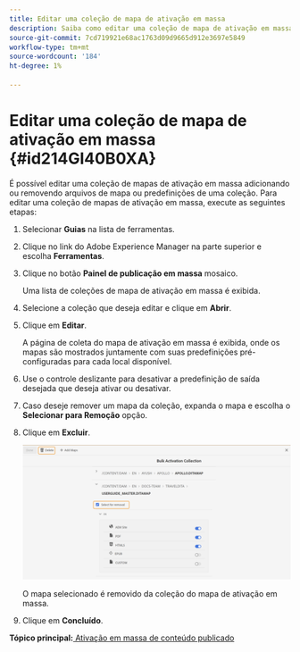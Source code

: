 ```yaml
---
title: Editar uma coleção de mapa de ativação em massa
description: Saiba como editar uma coleção de mapa de ativação em massa
source-git-commit: 7cd719921e68ac1763d09d9665d912e3697e5849
workflow-type: tm+mt
source-wordcount: '184'
ht-degree: 1%

---
```



# Editar uma coleção de mapa de ativação em massa {#id214GI40B0XA}

É possível editar uma coleção de mapas de ativação em massa adicionando ou removendo arquivos de mapa ou predefinições de uma coleção. Para editar uma coleção de mapas de ativação em massa, execute as seguintes etapas:

1. Selecionar **Guias** na lista de ferramentas.

1. Clique no link do Adobe Experience Manager na parte superior e escolha **Ferramentas**.

1. Clique no botão **Painel de publicação em massa** mosaico.

   Uma lista de coleções de mapa de ativação em massa é exibida.

1. Selecione a coleção que deseja editar e clique em **Abrir**.

1. Clique em **Editar**.

   A página de coleta do mapa de ativação em massa é exibida, onde os mapas são mostrados juntamente com suas predefinições pré-configuradas para cada local disponível.

1. Use o controle deslizante para desativar a predefinição de saída desejada que deseja ativar ou desativar.

1. Caso deseje remover um mapa da coleção, expanda o mapa e escolha o **Selecionar para Remoção** opção.

1. Clique em **Excluir**.

   ![](images/bulk-activation-delete-map.png)

   O mapa selecionado é removido da coleção do mapa de ativação em massa.

1. Clique em **Concluído**.


**Tópico principal:**[ Ativação em massa de conteúdo publicado](conf-bulk-activation.md)

